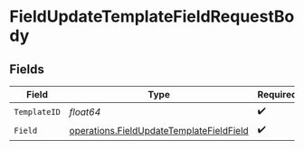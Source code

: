 # FieldUpdateTemplateFieldRequestBody


## Fields

| Field                                                                                                | Type                                                                                                 | Required                                                                                             | Description                                                                                          |
| ---------------------------------------------------------------------------------------------------- | ---------------------------------------------------------------------------------------------------- | ---------------------------------------------------------------------------------------------------- | ---------------------------------------------------------------------------------------------------- |
| `TemplateID`                                                                                         | *float64*                                                                                            | :heavy_check_mark:                                                                                   | N/A                                                                                                  |
| `Field`                                                                                              | [operations.FieldUpdateTemplateFieldField](../../models/operations/fieldupdatetemplatefieldfield.md) | :heavy_check_mark:                                                                                   | N/A                                                                                                  |